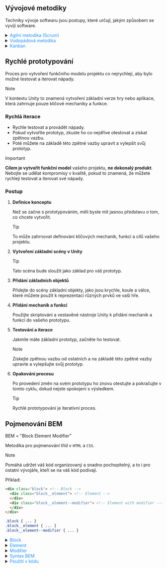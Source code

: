 ## Vývojové metodiky

Techniky vývoje softwaru jsou postupy, které určují, jakým způsobem se vyvíjí software.

<details>
<summary><span style="color:#1E90FF;">Agilní metodika (Scrum)</span></summary>

> [!WARNING]
> Není vhodná pro projekty, které vyžadují pevný plán a jasně definované výstupy.

- Zaměřuje se na spolupráci, zákaznickou spokojenost a schopnost reagovat na změny.

- V praxi tým pracuje v krátkých iteracích zvaných `sprinty`, které trvají obvykle **2-4 týdny**.

  > [!NOTE]
  > Na konci každého sprintu tým prezentuje hotové funkce zákazníkovi a získává zpětnou vazbu.


- Podrobný postup:

  <details>

  <summary><span style="color:#E95A84;">Plánování sprintu (Sprint Planning)</span></summary>

  Týmová schůzka na začátku sprintu, která se koná jednou.

  Výběr úkolů (z backlogu) pro daný sprint k provedení.

  Diskutování o tom, jak budou tyto úkoly provedeny.

  </details>

  <details>

  <summary><span style="color:#E95A84;">Vývoj</span></summary>

  Každodenní práce na úkolech, které byly vybrány během plánování sprintu.

  Každodenní týmová schůzka zvaná: `Daily Scrum`, kde se diskutuje o pokroku a případných překážkách na úkolech.

  Testování je součástí této sekce vývoje.

  > [!NOTE]
  > Jakmile je úkol nebo funkce vyvinuta, je ihned testována, aby se zajistilo, že funguje správně a splňuje požadavky.
  >
  > Toto průběžné testování umožňuje rychlé odhalení a opravu chyb.

  </details>

  <details>

  <summary><span style="color:#E95A84;">Revize sprintu (Sprint Review)</span></summary>

  Týmová schůzka na konci sprintu, která se koná jednou.

  Prezentuje se práce zákazníkovi a získává se zpětná vazba.

  > [!TIP]
  > Tato schůzka je také příležitostí k diskusi o tom, co se v sprintu povedlo a co ne.

  </details>

  <details>

  <summary><span style="color:#E95A84;">Retrospektiva sprintu (Sprint Retrospective)</span></summary>

  Týmová schůzka obvykle hned po revizi sprintu.

  Diskutuje se o tom, co se v průběhu sprintu povedlo, co se nepovedlo a jak se mohou věci zlepšit v dalším sprintu.

</details>

<details>
<summary><span style="color:#1E90FF;">Vodopádová metodika</span></summary>

> [!WARNING]
> Délka každé fáze závisí na velikosti a složitosti projektu, počtu lidí v týmu a mnoha dalších faktorech.

Každá fáze musí být dokončena, než může začít další.

- Podrobný postup:

  <details>
  <summary><span style="color:#E95A84;">Analýza požadavků</span></summary>

  Na začátku projektu se shromažďují a analyzují požadavky.

  > [!NOTE]
  > Toto zahrnuje porozumění potřebám zákazníka a definování, co bude systém dělat.

  </details>

  <details>
  <summary><span style="color:#E95A84;">Návrh</span></summary>

  Vytváří se podrobný plán toho, jak bude systém fungovat a jak bude vypadat.

  </details>

  <details>
  <summary><span style="color:#E95A84;">Implementace</span></summary>

  Návrh se převede na zdrojový kód.

  Programátoři píší kód, který realizuje návrh systému.

    </details>

    <details>
    <summary><span style="color:#E95A84;">Testování</span></summary>

  Kontroluje se, zda systém splňuje požadavky definované v první fázi a zda neobsahuje chyby.

    </details>

    <details>
    <summary><span style="color:#E95A84;">Nasazení</span></summary>

  Jakmile je systém otestován a schválen, je nasazen do produkčního prostředí.

  </details>

  <details>
  <summary><span style="color:#E95A84;">Údržba</span></summary>

  Sleduje se výkon systému, opravují se chyby a přidávají se nové funkce podle potřeb zákazníka.

  </details>

</details>

<details>

<summary><span style="color:#1E90FF;">Kanban</span></summary>

Vizuální systém řízení práce, který se zaměřuje na dokončení úkolů.

> [!WARNING]
> Není vhodný pro projekty, které vyžadují pevné plány a termíny

> [!NOTE]
> Zaměřuje se na průběžnou dodávku a minimalizaci času stráveného na úkolech.

- Podrobný postup:

  <details>
  <summary><span style="color:#1E90FF;">Definování úkolů</span></summary>

  Na začátku se vytvoří seznam úkolů, které je třeba dokončit.

  > [!TIP]
  > Tyto úkoly se zapisují na karty, které se umístí na Kanban tabuli.

  </details>

  <details>
  <summary><span style="color:#1E90FF;">Vizualizace práce</span></summary>

  Kanban tabule je rozdělena na několik sloupců, které reprezentují různé stavy úkolu.

  > [!TIP]
  > Například: `Backlog`, `Todo`, `Done`, atd...

  Karty s úkoly se přesouvají mezi těmito sloupci podle toho, v jakém stavu se nacházejí.

  </details>

  <details>
  <summary><span style="color:#1E90FF;">Práce na úkolech</span></summary>

  Tým začne pracovat na úkolech, začínajíc u těch, které jsou nejvíce prioritní.

  > [!NOTE]
  > Jakmile je úkol dokončen, karta se přesune do dalšího sloupce.
  >
  > Například sloupec: `Done`

  </details>

  <details>
  <summary><span style="color:#1E90FF;">Omezení práce v průběhu (Work in Progress, WIP)</span></summary>

  Kanban klade důraz na omezení množství práce, která se může dělat současně.

  > [!NOTE]
  > Zvyšuje se efektivita a snižuje se doba, kterou úkol stráví v systému.

  </details>

  <details>
  <summary><span style="color:#1E90FF;">Průběžné zlepšování</span></summary>

  Tým pravidelně hodnotí svůj proces a hledá způsoby, jak ho zlepšit.

  > [!TIP]
  > To může zahrnovat změnu počtu úkolů, prioratizaci úkolů atd...

  </details>

</details>

</details>

## Rychlé prototypování

Proces pro vytvoření funkčního modelu projektu co nejrychleji, aby bylo možné testovat a iterovat nápady.

> [!NOTE]
> V kontextu Unity to znamená vytvoření základní verze hry nebo aplikace, která zahrnuje pouze klíčové mechaniky a
> funkce.

### Rychlá iterace

- Rychle testovat a provádět nápady.
- Pokud vytvoříte prototyp, zkuste ho co nejdříve otestovat a získat zpětnou vazbu.
- Poté můžete na základě této zpětné vazby upravit a vylepšit svůj prototyp.

> [!IMPORTANT]
> **Cílem je vytvořit funkční model** vašeho projektu, **ne dokonalý produkt**.
> Nebojte se udělat kompromisy v kvalitě, pokud to znamená, že můžete rychleji testovat a iterovat své nápady.

### Postup

1. **Definice konceptu**

   Než se začne s prototypováním, měli byste mít jasnou představu o tom, co chcete vytvořit.

   > [!TIP]
   > To může zahrnovat definování klíčových mechanik, funkcí a cílů vašeho projektu.

2. **Vytvoření základní scény v Unity**

   > [!TIP]
   > Tato scéna bude sloužit jako základ pro váš prototyp.

3. **Přidání základních objektů**

   Přidejte do scény základní objekty, jako jsou krychle, koule a válce, které můžete použít k reprezentaci různých
   prvků ve vaší hře.

4. **Přidání mechanik a funkcí**

   Použijte skriptování a vestavěné nástroje Unity k přidání mechanik a funkcí do vašeho prototypu.

5. **Testování a iterace**

   Jakmile máte základní prototyp, začněte ho testovat.

   > [!NOTE]
   > Získejte zpětnou vazbu od ostatních a na základě této zpětné vazby upravte a vylepšujte svůj prototyp.

6. **Opakování procesu**

   Po provedení změn na svém prototypu ho znovu otestujte a pokračujte v tomto cyklu, dokud nejste spokojeni s
   výsledkem.

   > [!TIP]
   > Rychlé prototypování je iterativní proces.

## Pojmenování BEM

BEM = "Block Element Modifier"

Metodika pro pojmenování tříd v `HTML` a `CSS`.

> [!NOTE]
> Pomáhá udržet váš kód organizovaný a snadno pochopitelný, a to i pro ostatní vývojáře, kteří se na váš kód podívají.

Příklad:

```html
<div class="block"> <!-- Block -->
  <div class="block__element"> <!-- Element -->
  </div>
  <div class="block__element--modifier"> <!-- Element with modifier -->
  </div>
</div>
```

```css
.block { ... }
.block__element { ... }
.block__element--modifier { ... }
```

<details>
<summary><span style="color:#1E90FF;">Block</span></summary>

Jedná se o samostatnou entitu, která má smysl sama o sobě.

Například: `header`, `container`, `menu`, `checkbox`, atd.

</details>

<details>
<summary><span style="color:#1E90FF;">Element</span></summary>

Část bloku, která nemá samostatný význam.

Je semanticky vázána na svůj blok.

Například: `menu item`, `list item`, `checkbox caption`, atd.

</details>

<details>
<summary><span style="color:#1E90FF;">Modifier</span></summary>

Varianta bloku nebo prvku, která mění vzhled nebo chování.

Například: `disabled`, `highlighted`, `checked`, atd.

</details>

<details>
<summary><span style="color:#1E90FF;">Syntax BEM</span></summary>

Názvy bloků a elementů jsou odděleny dvěma podtržítky: **`__`**

Názvy modifikátorů jsou odděleny dvěma pomlčkami: **`--`**

</details>

<details>
<summary><span style="color:#1E90FF;">Použití v kódu</span></summary>

<details>
<summary><span style="color:#E95A84;">Jasné a popisné názvy</span></summary>

Názvy proměnných, funkcí, tříd atd. by měly být dostatečně popisné, aby bylo jasné, co dělají nebo co reprezentují.

Například:

Místo: `p`, **použijte: `product`**

místo: `calc`, **použijte: `calculateAverage`**.

> [!TIP]
> Vyhněte se používání zkratek a akronymů.

</details>

<details>
<summary><span style="color:#E95A84;">Boolovské proměnné</span></summary>

Boolovské proměnné by měly začínat předponou jako: `is`, `has`, `can` atd., které naznačují, že hodnota může být
pravdivá nebo nepravdivá.

Například: `isAvailable`, `hasPermission`, `canExecute`.

</details>

<details>
<summary><span style="color:#E95A84;">Názvy funkcí</span></summary>

Funkce by měly začínat slovesem, které popisuje, co funkce dělá.

Například: `getUserName()`, `calculateTotalPrice()`, `printReport()`.

</details>

<details>
<summary><span style="color:#E95A84;">Konzistentní názvosloví</span></summary>

Pokud se rozhodnete pro určitý styl názvosloví, buďte konzistentní v jeho používání po celém kódu.

Například: pokud používáte `camelCase` pro názvy proměnných, používejte je všude.

</details>

<details>
<summary><span style="color:#E95A84;">Jednotné názvy pro stejné typy proměnných</span></summary>

Pokud máte více polí.

Například:`firstArray`, `secondArray`.

</details>

<details>
<summary><span style="color:#E95A84;">Množné čísla (plurál) pro kolekce</span></summary>

Pokud proměnná reprezentuje kolekci objektů, použijte množné číslo.

Například:`users`, `products`, `items`.

</details>

<details>
<summary><span style="color:#E95A84;">Konstanty pro "magické" hodnoty</span></summary>

Pokud kód obsahuje "magické" hodnoty, které nejsou okamžitě zřejmé, zvažte jejich nahrazení pojmenovanými konstantami.

Například: místo: `if (status == 1)`, **použijte: `if (status == STATUS_ACTIVE)`**.

</details>
</details>